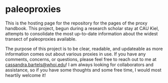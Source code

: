 # paleoproxies
This is the hosting page for the repository for the pages of the proxy handbook. This project, begun during a research scholar stay at CAU Kiel, attempts to consolidate the most up-to-date information about the widest transect of paleoproxies available. 

The purpose of this project is to be clear, readable, and updateable as more information comes out about various proxies in use. If you have any comments, concerns, or questions, please feel free to reach out to me at cassandra.bartels@whoi.edu! I am always looking for collaborators and assistance, so if you have some thoughts and some free time, I would most heartily welcome it!

